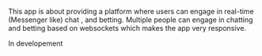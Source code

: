 This app is about providing a platform where users can engage in real-time (Messenger like) chat , and betting. 
Multiple people can engage in chatting and betting based on websockets which makes the app very responsive.

In developement

